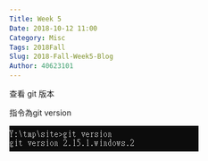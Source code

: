 ```yaml
---
Title: Week 5
Date: 2018-10-12 11:00
Category: Misc
Tags: 2018Fall
Slug: 2018-Fall-Week5-Blog
Author: 40623101
---
```


查看 git 版本

<!-- PELICAN_END_SUMMARY -->


指令為git version

<img src ="./../images/git_version-1.png"></img>

